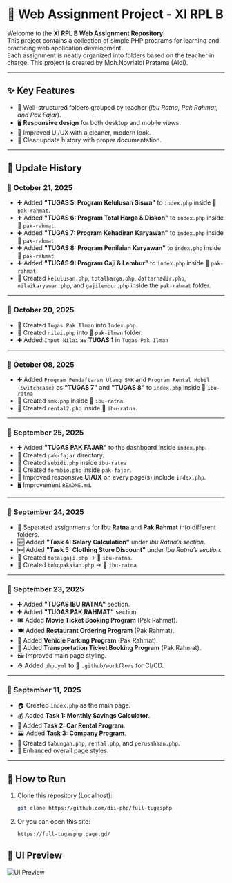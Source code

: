 # 📘 Web Assignment Project - XI RPL B

Welcome to the **XI RPL B Web Assignment Repository**!  
This project contains a collection of simple PHP programs for learning and practicing web application development.  
Each assignment is neatly organized into folders based on the teacher in charge. This project is created by Moh.Novrialdi Pratama (Aldi).

---

## ✨ Key Features
- 📂 Well-structured folders grouped by teacher (*Ibu Ratna, Pak Rahmat, and Pak Fajar*).
- 🖥️ **Responsive design** for both desktop and mobile views.
- 🎨 Improved UI/UX with a cleaner, modern look.
- 🔄 Clear update history with proper documentation.

---
## 📅 Update History

### 🔹 October 21, 2025

- ➕ Added **"TUGAS 5: Program Kelulusan Siswa"** to `index.php` inside 📁 `pak-rahmat`.
- ➕ Added **"TUGAS 6: Program Total Harga & Diskon"** to `index.php` inside 📁 `pak-rahmat`.
- ➕ Added **"TUGAS 7: Program Kehadiran Karyawan"** to `index.php` inside 📁 `pak-rahmat`.
- ➕ Added **"TUGAS 8: Program Penilaian Karyawan"** to `index.php` inside 📁 `pak-rahmat`.
- ➕ Added **"TUGAS 9: Program Gaji & Lembur"** to `index.php` inside 📁 `pak-rahmat`.
- 📝 Created `kelulusan.php`, `totalharga.php`, `daftarhadir.php`, `nilaikaryawan.php`, and `gajilembur.php` inside the `pak-rahmat` folder.
  
---

### 🔹 October 20, 2025

- 📝 Created `Tugas Pak Ilman` into `Index.php`.
- 📝 Created `nilai.php` into 📁 `pak-ilman` folder. 
- ➕ Added `Input Nilai` as **TUGAS 1** in `Tugas Pak Ilman`
  
--- 

### 🔹 October 08, 2025

- ➕ Added `Program Pendaftaran Ulang SMK` and `Program Rental Mobil (Switchcase)` as **"TUGAS 7"** and **"TUGAS 8"** to `index.php` inside 📁 `ibu-ratna` 
- 📝 Created `smk.php` inside 📁 `ibu-ratna`.
- 📝 Created `rental2.php` inside 📁 `ibu-ratna`.
  
---

### 🔹 September 25, 2025
- ➕ Added **"TUGAS PAK FAJAR"** to the dashboard inside `index.php`.  
- 📁 Created `pak-fajar` directory.
- 📝 Created `subidi.php` inside `ibu-ratna`
- 📝 Created `formbio.php` inside `pak-fajar`.  
- 🎨 Improved responsive **UI/UX** on every page(s) include `index.php`.
- 🖥️ Improvement `README.md`.

---

### 🔹 September 24, 2025
- 📂 Separated assignments for **Ibu Ratna** and **Pak Rahmat** into different folders.  
- 🆕 Added **"Task 4: Salary Calculation"** under *Ibu Ratna’s section*.  
- 🆕 Added **"Task 5: Clothing Store Discount"** under *Ibu Ratna’s section*.  
- 📝 Created `totalgaji.php` → 📁 `ibu-ratna`.  
- 📝 Created `tokopakaian.php` → 📁 `ibu-ratna`.  

---

### 🔹 September 23, 2025
- ➕ Added **"TUGAS IBU RATNA"** section.  
- ➕ Added **"TUGAS PAK RAHMAT"** section.  
- 🎟️ Added **Movie Ticket Booking Program** (Pak Rahmat).  
- 🍽️ Added **Restaurant Ordering Program** (Pak Rahmat).  
- 🚗 Added **Vehicle Parking Program** (Pak Rahmat).  
- 🚌 Added **Transportation Ticket Booking Program** (Pak Rahmat).  
- 🖼️ Improved main page styling.  
- ⚙️ Added `php.yml` to 📁 `.github/workflows` for CI/CD.  

---

### 🔹 September 11, 2025
- 🏠 Created `index.php` as the main page.  
- 💰 Added **Task 1: Monthly Savings Calculator**.  
- 🚙 Added **Task 2: Car Rental Program**.  
- 🏭 Added **Task 3: Company Program**.  
- 📝 Created `tabungan.php`, `rental.php`, and `perusahaan.php`.  
- 🎨 Enhanced overall page styles.  

---

## 🚀 How to Run
1. Clone this repository (Localhost):
   ```bash
   git clone https://github.com/dii-php/full-tugasphp
2. Or you can open this site:
   ```bash
   https://full-tugasphp.page.gd/

## 📸 UI Preview
![UI Preview](assets/preview.png)
